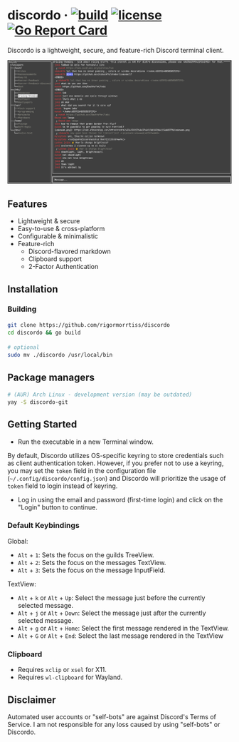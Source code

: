 # discordo &middot; [![build](https://github.com/rigormorrtiss/discordo/actions/workflows/build.yml/badge.svg)](https://github.com/rigormorrtiss/discordo/actions/workflows/build.yml) [![license](https://img.shields.io/badge/license-MIT-blue.svg)](https://github.com/rigormorrtiss/discordo/blob/master/LICENSE) [![Go Report Card](https://goreportcard.com/badge/github.com/rigormorrtiss/discordo)](https://goreportcard.com/report/github.com/rigormorrtiss/discordo)

Discordo is a lightweight, secure, and feature-rich Discord terminal client.

![Preview](.github/preview.png)

## Features

- Lightweight & secure
- Easy-to-use & cross-platform
- Configurable & minimalistic
- Feature-rich
    - Discord-flavored markdown
    - Clipboard support
    - 2-Factor Authentication

## Installation

### Building

```bash
git clone https://github.com/rigormorrtiss/discordo
cd discordo && go build

# optional
sudo mv ./discordo /usr/local/bin
```

## Package managers

```bash
# (AUR) Arch Linux - development version (may be outdated)
yay -S discordo-git
```

## Getting Started

- Run the executable in a new Terminal window.

By default, Discordo utilizes OS-specific keyring to store credentials such as client authentication token. However, if you prefer not to use a keyring, you may set the `token` field in the configuration file (`~/.config/discordo/config.json`) and Discordo will prioritize the usage of `token` field to login instead of keyring. 

- Log in using the email and password (first-time login) and click on the "Login" button to continue.

### Default Keybindings

Global:

- `Alt` + `1`: Sets the focus on the guilds TreeView.
- `Alt` + `2`: Sets the focus on the messages TextView.
- `Alt` + `3`: Sets the focus on the message InputField.

TextView:

- `Alt` + `k` or `Alt` + `Up`: Select the message just before the currently selected message.
- `Alt` + `j` or `Alt` + `Down`: Select the message just after the currently selected message.
- `Alt` + `g` or `Alt` + `Home`: Select the first message rendered in the TextView.
- `Alt` + `G` or `Alt` + `End`: Select the last message rendered in the TextView 

### Clipboard

- Requires `xclip` or `xsel` for X11.
- Requires `wl-clipboard` for Wayland.

## Disclaimer

Automated user accounts or "self-bots" are against Discord's Terms of Service. I am not responsible for any loss caused by using "self-bots" or Discordo.
